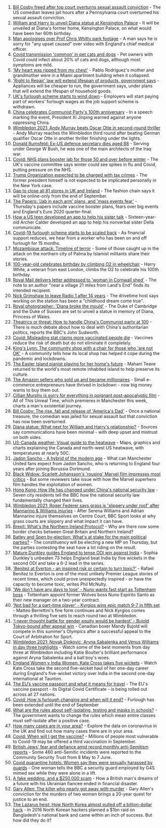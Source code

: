 1. [Bill Cosby freed after top court overturns sexual assault conviction](https://www.bbc.co.uk/news/world-us-canada-57671012) - The US comedian leaves jail hours after a Pennsylvania court overturned his sexual assault conviction.
2. [William and Harry to unveil Diana statue at Kensington Palace](https://www.bbc.co.uk/news/uk-57671175) - It will be unveiled at Diana's former home, Kensington Palace, on what would have been her 60th birthday.
3. [Man apologises over Prof Chris Whitty park footage](https://www.bbc.co.uk/news/uk-57675176) - A man says he is sorry for "any upset caused" over video with England's chief medical officer.
4. [Covid transmission 'common' in pet cats and dogs](https://www.bbc.co.uk/news/health-57666245) - Pet owners with Covid could infect about 20% of cats and dogs, although most symptoms are mild.
5. ['My heart was ripped from my chest'](https://www.bbc.co.uk/news/world-us-canada-57674422) - Pablo Rodríguez's mother and grandmother were in a Miami apartment building when it collapsed.
6. ['Right to Repair' law will extend lifespan of products, government says](https://www.bbc.co.uk/news/business-57665593) - Appliances will be cheaper to run, the government says, under plans that will extend the lifespan of household goods.
7. [UK's furlough scheme starts to wind down](https://www.bbc.co.uk/news/business-57665735) - Employers will start paying part of workers' furlough wages as the job support scheme is withdrawn.
8. [China celebrates Communist Party's 100th anniversary](https://www.bbc.co.uk/news/world-asia-china-57648236) - In a speech marking the event, President Xi Jinping warned against anyone oppressing China.
9. [Wimbledon 2021: Andy Murray beats Oscar Otte in second-round thriller](https://www.bbc.co.uk/sport/tennis/57670727) - Andy Murray reaches the Wimbledon third round after beating German qualifier Oscar Otte in another thriller finishing under the lights.
10. [Donald Rumsfeld: Ex-US defence secretary dies aged 88](https://www.bbc.co.uk/news/world-us-canada-57674117) - Serving under George W Bush, he was one of the main architects of the Iraq war.
11. [Covid: NHS plans booster jab for those 50 and over before winter](https://www.bbc.co.uk/news/health-57667987) - The UK's vaccine committee says winter could see spikes in flu and Covid, putting pressure on the NHS.
12. [Trump Organization expected to be charged with tax crimes](https://www.bbc.co.uk/news/business-57669976) - The former president himself is not expected to be implicated personally in the New York case.
13. [Gap to close all 81 stores in UK and Ireland](https://www.bbc.co.uk/news/business-57670737) - The fashion chain says it will be online-only from the end of September.
14. [The Papers: 'Jab in each arm' plans, and 'mass events fear'](https://www.bbc.co.uk/news/blogs-the-papers-57674522) - Thursday's papers include vaccine booster plans, fears over big events and England's Euro 2020 quarter-final.
15. [How a US teen developed an app to help his sister talk](https://www.bbc.co.uk/news/disability-57515272) - Sixteen-year-old Archer Calder developed an app to help his nonverbal sister Della communicate.
16. [Covid-19 furlough scheme starts to be scaled back](https://www.bbc.co.uk/news/business-57669489) - As financial support reduces, we hear from a worker who has been on and off furlough for 15 months.
17. [Mozambique attack: Timeline of terror](https://www.bbc.co.uk/news/world-africa-57672606) - Some of those caught up in the attack on the northern city of Palma by Islamist militants share their stories.
18. [100-year-old celebrates birthday by climbing O2 in wheelchair](https://www.bbc.co.uk/news/uk-england-london-57672876) - Harry White, a veteran from east London, climbs the O2 to celebrate his 100th birthday.
19. [Royal Mail delivers letter addressed to 'woman in Cornwall shed'](https://www.bbc.co.uk/news/uk-england-cornwall-57670098) - The note to an author "near a village 21 miles from Land's End" finds its intended recipient.
20. [Nick Grimshaw to leave Radio 1 after 14 years](https://www.bbc.co.uk/news/newsbeat-57670955) - The drivetime host says working on the station has been a "childhood dream come true".
21. [Royal photographer: 'Diana broke the mould'](https://www.bbc.co.uk/news/uk-57668926) - The Duke of Cambridge and the Duke of Sussex are set to unveil a statue in memory of Diana, Princess of Wales.
22. [Theatrics or threat: How to handle China's Communist party at 100](https://www.bbc.co.uk/news/world-asia-china-57666650) - There is much debate about how to deal with China's authoritarian politics, reports the BBC's John Sudworth.
23. [Covid: Misleading stat claims more vaccinated people die](https://www.bbc.co.uk/news/health-57610998) - Vaccines reduce the risk of death but do not eliminate it completely.
24. [King's Lynn: The community shop with a chair for those who 'are not OK'](https://www.bbc.co.uk/news/uk-england-norfolk-57496557) - A community tells how its local shop has helped it cope during the pandemic and lockdowns.
25. [The Easter Island pianist playing for her home's future](https://www.bbc.co.uk/news/world-latin-america-57472134) - Mahani Teave returned to the world's most remote inhabited island to help preserve its culture.
26. [The Amazon sellers who sold up and became millionaires](https://www.bbc.co.uk/news/business-57433960) - Small e-commerce entrepreneurs have thrived in lockdown - now big money wants to buy them out.
27. [Cillian Murphy is sorry for everything in poignant post-apocalyptic film](https://www.bbc.co.uk/news/entertainment-arts-57630571) - All of This Unreal Time, which premieres in Manchester this week, charts a man's existential journey.
28. [Bill Cosby: The rise, fall and release of 'America's Dad'](https://www.bbc.co.uk/news/entertainment-arts-30194819) - Once a national treasure, the comedian was jailed for sexual assault but that conviction has now been overturned.
29. [Diana statue: What next for William and Harry's relationship?](https://www.bbc.co.uk/news/uk-57669199) - Sources say communications have been minimal - with deep upset and mistrust on both sides.
30. [US-Canada weather: Visual guide to the heatwave](https://www.bbc.co.uk/news/world-us-canada-57665715) - Maps, graphics and charts explaining the Canada and north-west US heatwave, with temperatures at nearly 50C.
31. [Jadon Sancho - A hybrid of the modern age](https://www.bbc.co.uk/sport/football/57674033) - What can Manchester United fans expect from Jadon Sancho, who is returning to England four years after joining Borussia Dortmund.
32. [Black Widow: Scarlett Johansson's 'rousing' Marvel film impresses most critics](https://www.bbc.co.uk/news/entertainment-arts-57663436) - But some reviewers take issue with how the Marvel superhero film handles the exploitation of women.
33. [Hong Kong: How life has changed under China's national security law](https://www.bbc.co.uk/news/world-asia-china-57649442) - Seven city residents tell the BBC how the national security law fundamentally changed their lives.
34. [Wimbledon 2021: Roger Federer says grass is 'slippery under roof' after Mannarino & Williams injuries](https://www.bbc.co.uk/sport/tennis/57658435) - After Serena Williams and Adrian Mannarino injure themselves on Centre Court, BBC Sport looks at why grass courts are slippery and what impact it can have.
35. [Brexit: What's the Northern Ireland Protocol?](https://www.bbc.co.uk/news/explainers-53724381) - Why are there now some border checks between Great Britain and Northern Ireland?
36. [Batley and Spen by-election: What's at stake for the main political parties?](https://www.bbc.co.uk/news/uk-politics-57639970) - The constituency will be electing a new MP on Thursday, but the parties contesting the seat have a lot riding on the result.
37. [Mature Dunkley guides England to tense ODI win against India](https://www.bbc.co.uk/sport/cricket/57672858) - Sophia Dunkley's unbeaten 73 helps England beat India by five wickets in the second ODI and take a 6-2 lead in the series.
38. ['Benitez at Everton - an inspired risk or certain to turn toxic?'](https://www.bbc.co.uk/sport/football/57630636) - Rafael Benitez to Everton is one of the most unlikely Premier League stories of recent times, which could prove unexpectedly inspired - or have the capacity to become toxic, writes Phil McNulty.
39. ['We don't have any days to lose' - Nuno wants fast start as Tottenham boss](https://www.bbc.co.uk/sport/football/57669973) - Tottenham appoint former Wolves boss Nuno Espirito Santo as their new manager on a two-year contract.
40. ['Not bad for a part-time player' - Kyrgios wins epic match 9-7 in fifth set](https://www.bbc.co.uk/sport/tennis/57669026) - Matteo Berrettini's fine form continues and Nick Kyrgios comes through a thrilling five sets to reach round two at Wimbledon.
41. ['I never thought battle for gender equity would be hardest' - Bujold Tokyo-bound after appeal win](https://www.bbc.co.uk/sport/boxing/57672786) - Canadian boxer Mandy Bujold will compete in this summer's Olympics after a successful appeal to the Court of Arbitration for Sport.
42. [Wimbledon 2021: Novak Djokovic, Aryna Sabalenka and Venus Williams in day three highlights](https://www.bbc.co.uk/sport/av/tennis/57672090) - Watch some of the best moments from day three at Wimbledon including Katie Boulter's brilliant performance against Aryna Sabalenka and a ball boy's woes.
43. [England Women v India Women: Kate Cross takes five wickets](https://www.bbc.co.uk/sport/av/cricket/57670635) - Watch Kate Cross take the second five-wicket haul of her one-day career during England's five-wicket victory over India in the second one-day international at Taunton.
44. [The EU’s vaccine passport and what it means for travel](https://www.bbc.co.uk/news/explainers-57665765) - The EU's vaccine passport - its Digital Covid Certificate - is being rolled out across all 27 nations.
45. [Covid: How is furlough changing and when will it end?](https://www.bbc.co.uk/news/explainers-52135342) - Furlough has been extended until the end of September
46. [What are the rules about self-isolating, testing and masks in schools?](https://www.bbc.co.uk/news/education-51643556) - The government wants to change the rules which mean entire classes must self-isolate after a positive case.
47. [How many cases are in your area?](https://www.bbc.co.uk/news/uk-51768274) - Explore the data on coronavirus in the UK and find out how many cases there are in your area.
48. [Covid: When will I get the vaccine?](https://www.bbc.co.uk/news/health-55045639) - Millions of people most vulnerable to Covid-19 may be offered a third vaccination in September.
49. [British Jews' fear and defiance amid record monthly anti-Semitism reports](https://www.bbc.co.uk/news/uk-57339266) - Some 460 anti-Semitic incidents were reported to the Community Security Trust from 8 May to 7 June.
50. [Covid quarantine hotels: Women say they were sexually harassed by guards](https://www.bbc.co.uk/news/stories-57609164) - One woman tells the BBC a security guard employed by G4S mimed sex while they were alone in a lift.
51. [A fake wedding, and a $250,000 scam](https://www.bbc.co.uk/news/world-europe-57358241) - How a British man's dreams of a future with his Ukrainian fiancee ended in financial disaster.
52. [Gary Allen: The killer who nearly got away with murder](https://www.bbc.co.uk/news/uk-england-57331321) - Gary Allen's conviction for the murders of two women brings a 20-year quest for justice to an end.
53. [The Lazarus heist: How North Korea almost pulled off a billion-dollar hack](https://www.bbc.co.uk/news/stories-57520169) - In 2016 North Korean hackers planned a $1bn raid on Bangladesh's national bank and came within an inch of success. But how did they do it?
